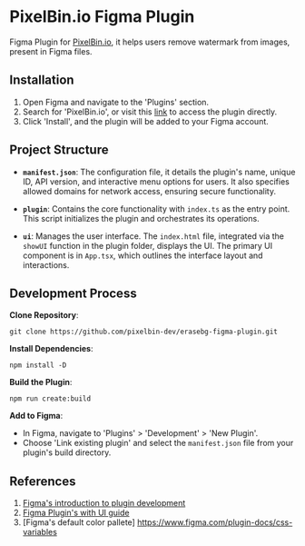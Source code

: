 # PixelBin.io Figma Plugin

Figma Plugin for [PixelBin.io](PixelBin.io), it helps users remove watermark from images, present in Figma files.

## Installation

1. Open Figma and navigate to the 'Plugins' section.
2. Search for 'PixelBin.io', or visit this [link]() to access the plugin directly.
3. Click 'Install', and the plugin will be added to your Figma account.

## Project Structure

- **`manifest.json`**: The configuration file, it details the plugin's name, unique ID, API version, and interactive menu options for users. It also specifies allowed domains for network access, ensuring secure functionality.

- **`plugin`**: Contains the core functionality with `index.ts` as the entry point. This script initializes the plugin and orchestrates its operations.

- **`ui`**: Manages the user interface. The `index.html` file, integrated via the `showUI` function in the plugin folder, displays the UI. The primary UI component is in `App.tsx`, which outlines the interface layout and interactions.

## Development Process

**Clone Repository**:

    git clone https://github.com/pixelbin-dev/erasebg-figma-plugin.git

**Install Dependencies**:

    npm install -D

**Build the Plugin**:

    npm run create:build

**Add to Figma**:

- In Figma, navigate to 'Plugins' > 'Development' > 'New Plugin'.
- Choose 'Link existing plugin' and select the `manifest.json` file from your plugin's build directory.

## References

1. [Figma's introduction to plugin development](https://www.figma.com/plugin-docs/intro/)
2. [Figma Plugin's with UI guide](https://github.com/thomas-lowry/figma-plugin-ds?tab=readme-ov-file#checkbox)
3. [Figma's default color pallete] https://www.figma.com/plugin-docs/css-variables
